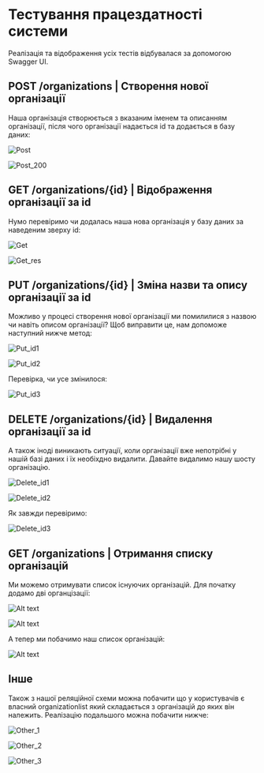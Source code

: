# Тестування працездатності системи

Реалізація та відображення усіх тестів відбувалася за допомогою Swagger UI.

## POST /organizations | Створення нової організації

Наша організація створюється з вказаним іменем та описанням організації, після чого організації надається id та додається в базу даних:

![Post](./img/post_org1.png)

![Post_200](./img/post_org2.png)

## GET /organizations/{id} | Відображення організації за id 

Нумо перевіримо чи додалась наша нова організація у базу даних за наведеним зверху id:

![Get](./img/get_id1.png)

![Get_res](./img/get_id2.png)

## PUT /organizations/{id} | Зміна назви та опису організації за id

Можливо у процесі створення нової організації ми помилилися з назвою чи навіть описом організації? Щоб виправити це, нам допоможе наступний нижче метод:

![Put_id1](./img/put_id1.png)

![Put_id2](./img/put_id2.png)

Перевірка, чи усе змінилося:

![Put_id3](./img/put_id3.png)

## DELETE /organizations/{id} | Видалення організації за id

А також іноді виникають ситуації, коли організації вже непотрібні у нашій базі даних і їх необіхдно видалити. Давайте видалимо нашу шосту організацію.

![Delete_id1](./img/delete_id1.png)

![Delete_id2](./img/delete_id2.png)

Як завжди перевіримо:

![Delete_id3](./img/delete_id3.png)

## GET /organizations | Отримання списку організацій

Ми можемо отримувати список існуючих організацій. Для початку додамо дві органцізації:

![Alt text](./img/get_1.png)

![Alt text](./img/get_2.png)

А тепер ми побачимо наш список організацій:

![Alt text](./img/get_3.png)

## Інше

Також з нашої реляційної схеми можна побачити що у користувачів є власний organizationlist який складається з організацій до яких він належить. Реалізацію подальшого можна побачити нижче:

![Other_1](./img/other_1.png)

![Other_2](./img/other_2.png)

![Other_3](./img/other_3.png)
